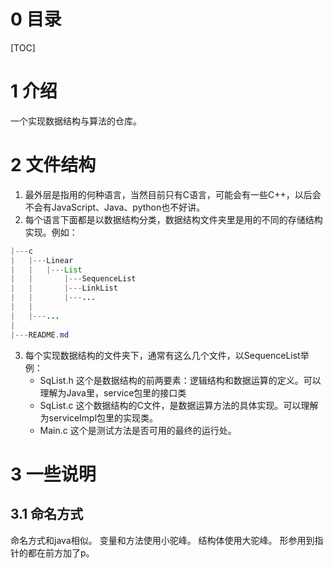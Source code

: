 <!--
 * @Author: D_bxg
 * @Date: 2021-03-17 21:01:46
 * @LastEditors: D_bxg
 * @LastEditTime: 2021-09-06 11:24:18
 * @Description: file content
 * @FilePath: \Ce:\Code\Data-Structures-and-Algorithms\data-structures-and-algorithms\README.md
-->
# 0 目录

[TOC]

# 1 介绍

一个实现数据结构与算法的仓库。

# 2 文件结构

1. 最外层是指用的何种语言，当然目前只有C语言，可能会有一些C++，以后会不会有JavaScript、Java、python也不好讲。
2. 每个语言下面都是以数据结构分类，数据结构文件夹里是用的不同的存储结构实现。例如：

```java
|---c
|   |---Linear
|   |   |---List
|   |       |---SequenceList
|   |       |---LinkList
|   |       |---...
|   |
|   |---...
|
|---README.md
```

3. 每个实现数据结构的文件夹下，通常有这么几个文件，以SequenceList举例：
    - SqList.h 这个是数据结构的前两要素：逻辑结构和数据运算的定义。可以理解为Java里，service包里的接口类
    - SqList.c 这个数据结构的C文件，是数据运算方法的具体实现。可以理解为serviceImpl包里的实现类。
    - Main.c 这个是测试方法是否可用的最终的运行处。

# 3 一些说明

## 3.1 命名方式

命名方式和java相似。
变量和方法使用小驼峰。
结构体使用大驼峰。
形参用到指针的都在前方加了p。